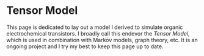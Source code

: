 # Tensor Model
This page is dedicated to lay out a model I derived to simulate organic electrochemical transistors. I broadly call this endevor the *Tensor Model*, which is used in combination with Markov models, graph theory, etc. It is an ongoing project and I try my best to keep this page up to date. 
